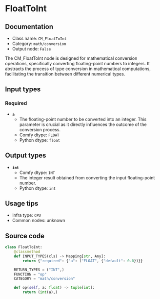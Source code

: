 # FloatToInt
## Documentation
- Class name: `CM_FloatToInt`
- Category: `math/conversion`
- Output node: `False`

The CM_FloatToInt node is designed for mathematical conversion operations, specifically converting floating-point numbers to integers. It abstracts the process of type conversion in mathematical computations, facilitating the transition between different numerical types.
## Input types
### Required
- **`a`**
    - The floating-point number to be converted into an integer. This parameter is crucial as it directly influences the outcome of the conversion process.
    - Comfy dtype: `FLOAT`
    - Python dtype: `float`
## Output types
- **`int`**
    - Comfy dtype: `INT`
    - The integer result obtained from converting the input floating-point number.
    - Python dtype: `int`
## Usage tips
- Infra type: `CPU`
- Common nodes: unknown


## Source code
```python
class FloatToInt:
    @classmethod
    def INPUT_TYPES(cls) -> Mapping[str, Any]:
        return {"required": {"a": ("FLOAT", {"default": 0.0})}}

    RETURN_TYPES = ("INT",)
    FUNCTION = "op"
    CATEGORY = "math/conversion"

    def op(self, a: float) -> tuple[int]:
        return (int(a),)

```
